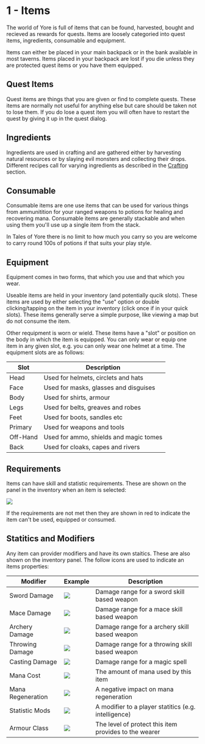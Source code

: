 # 1 - Items
The world of Yore is full of items that can be found, harvested, bought and recieved as rewards for quests. Items are loosely categoried into quest items, ingredients, consumable and equipment.

Items can either be placed in your main backpack or in the bank available in most taverns. Items placed in your backpack are lost if you die unless they are protected quest items or you have them equipped.
## Quest Items
Quest items are things that you are given or find to complete quests. These items are normally not useful for anything else but care should be taken not to lose them. If you do lose a quest item you will often have to restart the quest by giving it up in the quest dialog.
## Ingredients
Ingredients are used in crafting and are gathered either by harvesting natural resources or by slaying evil monsters and collecting their drops. Different recipes call for varying ingredients as described in the [Crafting](https://talesofyore.com/guide/items-and-crafting/crafting) section.
## Consumable
Consumable items are one use items that can be used for various things from ammunitition for your ranged weapons to potions for healing and recovering mana. Consumable items are generally stackable and when using them you'll use up a single item from the stack. 

In Tales of Yore there is no limit to how much you carry so you are welcome to carry round 100s of potions if that suits your play style. 
## Equipment
Equipment comes in two forms, that which you use and that which you wear. 

Useable items are held in your inventory (and potentially qucik slots). These items are used by either selecting the "use" option or double clicking/tapping on the item in your inventory (click once if in your quick slots). These items generally serve a simple purpose, like viewing a map but do not consume the item.

Other requipment is worn or wield. These items have a "slot" or position on the body in which the item is equipped. You can only wear or equip one item in any given slot, e.g. you can only wear one helmet at a time. The equipment slots are as follows:

| Slot | Description | 
| -------- | -------- | 
| Head     | Used for helmets, circlets and hats     |
| Face     | Used for masks, glasses and disguises     |
| Body     | Used for shirts, armour     |
| Legs     | Used for belts, greaves and robes     |
| Feet     | Used for boots, sandles etc     |
| Primary     | Used for weapons and tools |
| Off-Hand  | Used for ammo, shields and magic tomes |
| Back | Used for cloaks, capes and rivers |

## Requirements

Items can have skill and statistic requirements. These are shown on the panel in the inventory when an item is selected:

![]({{DOC_PATH}}d09b00562e969a7d329da04be4b4e60c.png)

If the requirements are not met then they are shown in red to indicate the item can't be used, equipped or consumed.

## Statitics and Modifiers

Any item can provider modifiers and have its own staitics. These are also shown on the inventory panel. The follow icons are used to indicate an items properties:

| Modifier | Example | Description |
| -------- | -------- | -------- |
| Sword Damage     | ![]({{DOC_PATH}}00e9ec9a7c141562c72f74e15c748732.png)     | Damage range for a sword skill based weapon     |
| Mace Damage | ![]({{DOC_PATH}}dca1691d7ea34485d93ed1a78fc9970f.png) | Damage range for a mace skill based weapon  |
| Archery Damage | ![]({{DOC_PATH}}d3f0c0ef73f9780220f1051fdba5d0de.png) | Damage range for a archery skill based weapon |
| Throwing Damage | ![]({{DOC_PATH}}6845d78507ed52088c32c69f2222035b.png) | Damage range for a throwing skill based weapon |
| Casting Damage | ![]({{DOC_PATH}}0456c626dbc321a6403f259039470c5d.png) | Damage range for a magic spell |
| Mana Cost | ![]({{DOC_PATH}}9a0d9b4923136bfbfa567550ba108e46.png) | The amount of mana used by this item |
| Mana Regeneration | ![]({{DOC_PATH}}f5f442b4890a401d0eff24163ceff28b.png) | A negative impact on mana regeneration |
| Statistic Mods | ![]({{DOC_PATH}}c5b5e4fd6025af1bb7b3152a45505675.png) | A modifier to a player statitics (e.g. intelligence) |
| Armour Class | ![]({{DOC_PATH}}29eaa5728a6fc5e01b725a5a6101c881.png) | The level of protect this item provides to the wearer | 









